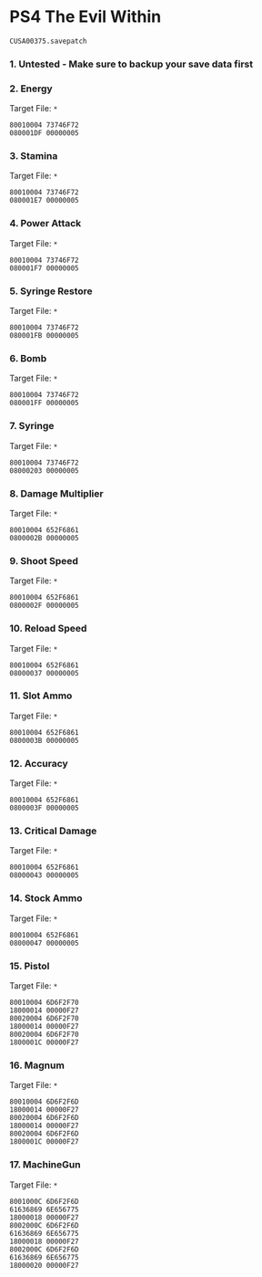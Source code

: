 # PS4 The Evil Within

`CUSA00375.savepatch`

### 1. Untested - Make sure to backup your save data first
### 2. Energy

Target File: `*`

```
80010004 73746F72
080001DF 00000005
```

### 3. Stamina

Target File: `*`

```
80010004 73746F72
080001E7 00000005
```

### 4. Power Attack

Target File: `*`

```
80010004 73746F72
080001F7 00000005
```

### 5. Syringe Restore

Target File: `*`

```
80010004 73746F72
080001FB 00000005
```

### 6. Bomb

Target File: `*`

```
80010004 73746F72
080001FF 00000005
```

### 7. Syringe

Target File: `*`

```
80010004 73746F72
08000203 00000005
```

### 8. Damage Multiplier

Target File: `*`

```
80010004 652F6861
0800002B 00000005
```

### 9. Shoot Speed

Target File: `*`

```
80010004 652F6861
0800002F 00000005
```

### 10. Reload Speed

Target File: `*`

```
80010004 652F6861
08000037 00000005
```

### 11. Slot Ammo

Target File: `*`

```
80010004 652F6861
0800003B 00000005
```

### 12. Accuracy

Target File: `*`

```
80010004 652F6861
0800003F 00000005
```

### 13. Critical Damage

Target File: `*`

```
80010004 652F6861
08000043 00000005
```

### 14. Stock Ammo

Target File: `*`

```
80010004 652F6861
08000047 00000005
```

### 15. Pistol

Target File: `*`

```
80010004 6D6F2F70
18000014 00000F27
80020004 6D6F2F70
18000014 00000F27
80020004 6D6F2F70
1800001C 00000F27
```

### 16. Magnum

Target File: `*`

```
80010004 6D6F2F6D
18000014 00000F27
80020004 6D6F2F6D
18000014 00000F27
80020004 6D6F2F6D
1800001C 00000F27
```

### 17. MachineGun

Target File: `*`

```
8001000C 6D6F2F6D
61636869 6E656775
18000018 00000F27
8002000C 6D6F2F6D
61636869 6E656775
18000018 00000F27
8002000C 6D6F2F6D
61636869 6E656775
18000020 00000F27
```


